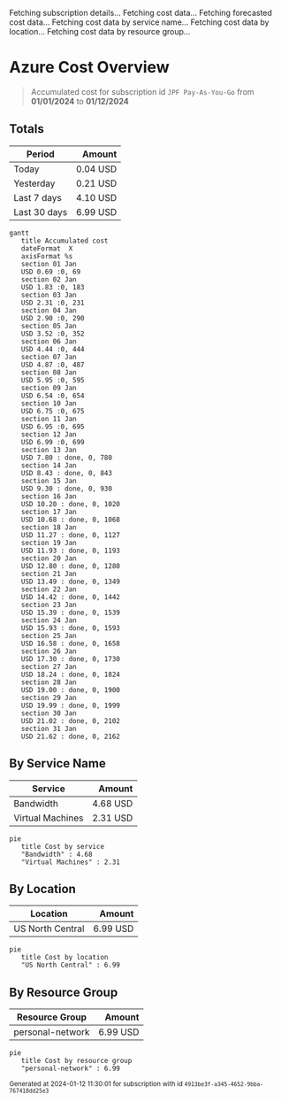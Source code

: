 Fetching subscription details...
Fetching cost data...
Fetching forecasted cost data...
Fetching cost data by service name...
Fetching cost data by location...
Fetching cost data by resource group...
# Azure Cost Overview

> Accumulated cost for subscription id `JPF Pay-As-You-Go` from **01/01/2024** to **01/12/2024**

## Totals

|Period|Amount|
|---|---:|
|Today|0.04 USD|
|Yesterday|0.21 USD|
|Last 7 days|4.10 USD|
|Last 30 days|6.99 USD|

```mermaid
gantt
   title Accumulated cost
   dateFormat  X
   axisFormat %s
   section 01 Jan
   USD 0.69 :0, 69
   section 02 Jan
   USD 1.83 :0, 183
   section 03 Jan
   USD 2.31 :0, 231
   section 04 Jan
   USD 2.90 :0, 290
   section 05 Jan
   USD 3.52 :0, 352
   section 06 Jan
   USD 4.44 :0, 444
   section 07 Jan
   USD 4.87 :0, 487
   section 08 Jan
   USD 5.95 :0, 595
   section 09 Jan
   USD 6.54 :0, 654
   section 10 Jan
   USD 6.75 :0, 675
   section 11 Jan
   USD 6.95 :0, 695
   section 12 Jan
   USD 6.99 :0, 699
   section 13 Jan
   USD 7.80 : done, 0, 780
   section 14 Jan
   USD 8.43 : done, 0, 843
   section 15 Jan
   USD 9.30 : done, 0, 930
   section 16 Jan
   USD 10.20 : done, 0, 1020
   section 17 Jan
   USD 10.68 : done, 0, 1068
   section 18 Jan
   USD 11.27 : done, 0, 1127
   section 19 Jan
   USD 11.93 : done, 0, 1193
   section 20 Jan
   USD 12.80 : done, 0, 1280
   section 21 Jan
   USD 13.49 : done, 0, 1349
   section 22 Jan
   USD 14.42 : done, 0, 1442
   section 23 Jan
   USD 15.39 : done, 0, 1539
   section 24 Jan
   USD 15.93 : done, 0, 1593
   section 25 Jan
   USD 16.58 : done, 0, 1658
   section 26 Jan
   USD 17.30 : done, 0, 1730
   section 27 Jan
   USD 18.24 : done, 0, 1824
   section 28 Jan
   USD 19.00 : done, 0, 1900
   section 29 Jan
   USD 19.99 : done, 0, 1999
   section 30 Jan
   USD 21.02 : done, 0, 2102
   section 31 Jan
   USD 21.62 : done, 0, 2162
```

## By Service Name

|Service|Amount|
|---|---:|
|Bandwidth|4.68 USD|
|Virtual Machines|2.31 USD|

```mermaid
pie
   title Cost by service
   "Bandwidth" : 4.68
   "Virtual Machines" : 2.31
```

## By Location

|Location|Amount|
|---|---:|
|US North Central|6.99 USD|

```mermaid
pie
   title Cost by location
   "US North Central" : 6.99
```

## By Resource Group

|Resource Group|Amount|
|---|---:|
|personal-network|6.99 USD|

```mermaid
pie
   title Cost by resource group
   "personal-network" : 6.99
```

<sup>Generated at 2024-01-12 11:30:01 for subscription with id `4913be3f-a345-4652-9bba-767418dd25e3`</sup>
